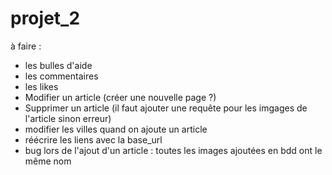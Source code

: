 # projet_2

à faire :

- les bulles d'aide
- les commentaires
- les likes
- Modifier un article (créer une nouvelle page ?)
- Supprimer un article (il faut ajouter une requête pour les imgages de l'article sinon erreur)
- modifier les villes quand on ajoute un article 
- réécrire les liens avec la base_url
- bug lors de l'ajout d'un article : toutes les images ajoutées en bdd ont le même nom